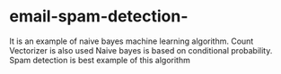 # email-spam-detection-
It is an example of naive bayes machine learning algorithm. Count Vectorizer is also used
Naive bayes is based on conditional probability.
Spam detection is best example of this algorithm
